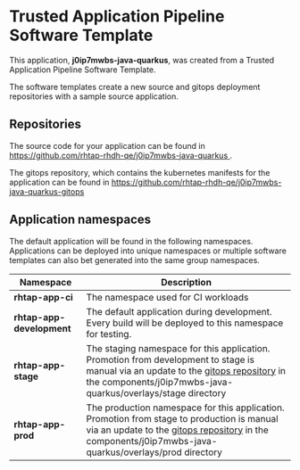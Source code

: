 # Trusted Application Pipeline Software Template

This application, **j0ip7mwbs-java-quarkus**, was created from a Trusted Application Pipeline Software Template.

The software templates create a new source and gitops deployment repositories with a sample source application. 

## Repositories

The source code for your application can be found in [https://github.com/rhtap-rhdh-qe/j0ip7mwbs-java-quarkus ](https://github.com/rhtap-rhdh-qe/j0ip7mwbs-java-quarkus ).
 
The gitops repository, which contains the kubernetes manifests for the application can be found in 
[https://github.com/rhtap-rhdh-qe/j0ip7mwbs-java-quarkus-gitops ](https://github.com/rhtap-rhdh-qe/j0ip7mwbs-java-quarkus-gitops ) 

## Application namespaces 

The default application will be found in the following namespaces. Applications can be deployed into unique namespaces or multiple software templates can also bet generated into the same group namespaces.  

|  Namespace   |  Description   |  
| -------- | -------- |
| **rhtap-app-ci** | The namespace used for CI workloads |
| **rhtap-app-development** | The default application during development. Every build will be deployed to this namespace for testing. |
| **rhtap-app-stage** | The staging namespace for this application. Promotion from development to stage is manual via an update to the [gitops repository](https://github.com/rhtap-rhdh-qe/j0ip7mwbs-java-quarkus-gitops ) in the components/j0ip7mwbs-java-quarkus/overlays/stage directory |
| **rhtap-app-prod** | The production namespace for this application. Promotion from stage to production is manual via an update to the [gitops repository](https://github.com/rhtap-rhdh-qe/j0ip7mwbs-java-quarkus-gitops ) in the components/j0ip7mwbs-java-quarkus/overlays/prod directory |